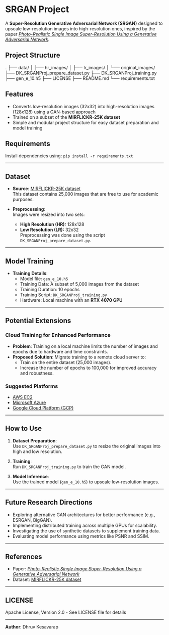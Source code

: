 # SRGAN Project
A **Super-Resolution Generative Adversarial Network (SRGAN)** designed to upscale low-resolution images into high-resolution ones, inspired by the paper [*Photo-Realistic Single Image Super-Resolution Using a Generative Adversarial Network*](https://arxiv.org/pdf/1609.04802.pdf).

## Project Structure

.
├── data/
│   ├── hr_images/
│   ├── lr_images/
│   └── original_images/
├── DK_SRGANProj_prepare_dataset.py
├── DK_SRGANProj_training.py
├── gen_e_10.h5
├── LICENSE
├── README.md
└── requirements.txt


## Features
- Converts low-resolution images (32x32) into high-resolution images (128x128) using a GAN-based approach
- Trained on a subset of the **MIRFLICKR-25K dataset**
- Simple and modular project structure for easy dataset preparation and model training

## Requirements
Install dependencies using:
`pip install -r requirements.txt`

---

## Dataset

- **Source**: [MIRFLICKR-25K dataset](https://press.liacs.nl/mirflickr/mirdownload.html)  
  This dataset contains 25,000 images that are free to use for academic purposes.  

- **Preprocessing**:  
  Images were resized into two sets:  
  - **High Resolution (HR):** 128x128  
  - **Low Resolution (LR):** 32x32  
  Preprocessing was done using the script `DK_SRGANProj_prepare_dataset.py`.  

---

## Model Training

- **Training Details**:
  - Model file: `gen_e_10.h5`  
  - Training Data: A subset of 5,000 images from the dataset  
  - Training Duration: 10 epochs  
  - Training Script: `DK_SRGANProj_training.py`  
  - Hardware: Local machine with an **RTX 4070 GPU**

---

## Potential Extensions

### Cloud Training for Enhanced Performance
- **Problem**: Training on a local machine limits the number of images and epochs due to hardware and time constraints.  
- **Proposed Solution**: Migrate training to a remote cloud server to:  
  - Train on the entire dataset (25,000 images).  
  - Increase the number of epochs to 100,000 for improved accuracy and robustness.  

### Suggested Platforms
- [AWS EC2](https://aws.amazon.com/ec2/)  
- [Microsoft Azure](https://azure.microsoft.com/en-us/)  
- [Google Cloud Platform (GCP)](https://cloud.google.com/)  

---

## How to Use

1. **Dataset Preparation**:  
   Use `DK_SRGANProj_prepare_dataset.py` to resize the original images into high and low resolution.  

2. **Training**:  
   Run `DK_SRGANProj_training.py` to train the GAN model.  

3. **Model Inference**:  
   Use the trained model (`gen_e_10.h5`) to upscale low-resolution images.  

---

## Future Research Directions

- Exploring alternative GAN architectures for better performance (e.g., ESRGAN, BigGAN).  
- Implementing distributed training across multiple GPUs for scalability.  
- Investigating the use of synthetic datasets to supplement training data.  
- Evaluating model performance using metrics like PSNR and SSIM.  

---

## References

- Paper: [*Photo-Realistic Single Image Super-Resolution Using a Generative Adversarial Network*](https://arxiv.org/pdf/1609.04802.pdf)  
- Dataset: [MIRFLICKR-25K dataset](https://press.liacs.nl/mirflickr/mirdownload.html)  

---

## LICENSE
Apache License, Version 2.0 - See LICENSE file for details

---

**Author**: Dhruv Kesavarap  
